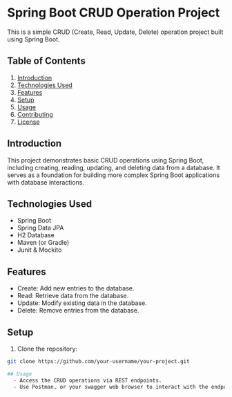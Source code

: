 # Spring Boot CRUD Operation Project

This is a simple CRUD (Create, Read, Update, Delete) operation project built using Spring Boot.

## Table of Contents

1. [Introduction](#introduction)
2. [Technologies Used](#technologies-used)
3. [Features](#features)
4. [Setup](#setup)
5. [Usage](#usage)
6. [Contributing](#contributing)
7. [License](#license)

## Introduction

This project demonstrates basic CRUD operations using Spring Boot, including creating, reading, updating, and deleting data from a database. It serves as a foundation for building more complex Spring Boot applications with database interactions.

## Technologies Used

- Spring Boot
- Spring Data JPA  
- H2 Database 
- Maven (or Gradle)
- Junit & Mockito

## Features

- Create: Add new entries to the database.
- Read: Retrieve data from the database.
- Update: Modify existing data in the database.
- Delete: Remove entries from the database.

## Setup

1. Clone the repository:

```bash
git clone https://github.com/your-username/your-project.git

## Usage
  - Access the CRUD operations via REST endpoints.
  - Use Postman, or your swagger web browser to interact with the endpoints.

         
